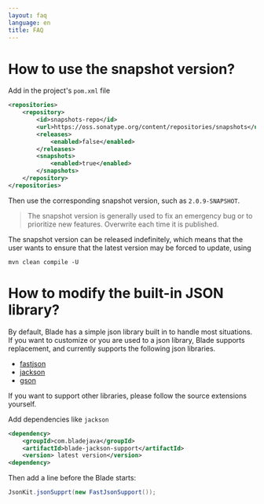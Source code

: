 ```yaml
---
layout: faq
language: en
title: FAQ
---
```


# How to use the snapshot version?

Add in the project's `pom.xml` file

```xml
<repositories>
    <repository>
        <id>snapshots-repo</id>
        <url>https://oss.sonatype.org/content/repositories/snapshots</url>
        <releases>
            <enabled>false</enabled>
        </releases>
        <snapshots>
            <enabled>true</enabled>
        </snapshots>
    </repository>
</repositories>
```

Then use the corresponding snapshot version, such as `2.0.9-SNAPSHOT`.

> The snapshot version is generally used to fix an emergency bug or to prioritize new features.
> Overwrite each time it is published.

The snapshot version can be released indefinitely, which means that the user wants to ensure that the latest version may be forced to update, using

```shell
mvn clean compile -U
```

# How to modify the built-in JSON library?

By default, Blade has a simple json library built in to handle most situations. If you want to customize or you are used to a json library, Blade supports replacement, and currently supports the following json libraries.

- [fastjson](https://github.com/lets-blade/blade-json-support/tree/master/blade-fastjson-support)
- [jackson](https://github.com/lets-blade/blade-json-support/tree/master/blade-jackson-support)
- [gson](https://github.com/lets-blade/blade-json-support/tree/master/blade-gson-support)

If you want to support other libraries, please follow the source extensions yourself.

Add dependencies like `jackson`

```xml
<dependency>
    <groupId>com.bladejava</groupId>
    <artifactId>blade-jackson-support</artifactId>
    <version> latest version</version>
<dependency>
```

Then add a line before the Blade starts:

```java
JsonKit.jsonSupprt(new FastJsonSupport());
```
